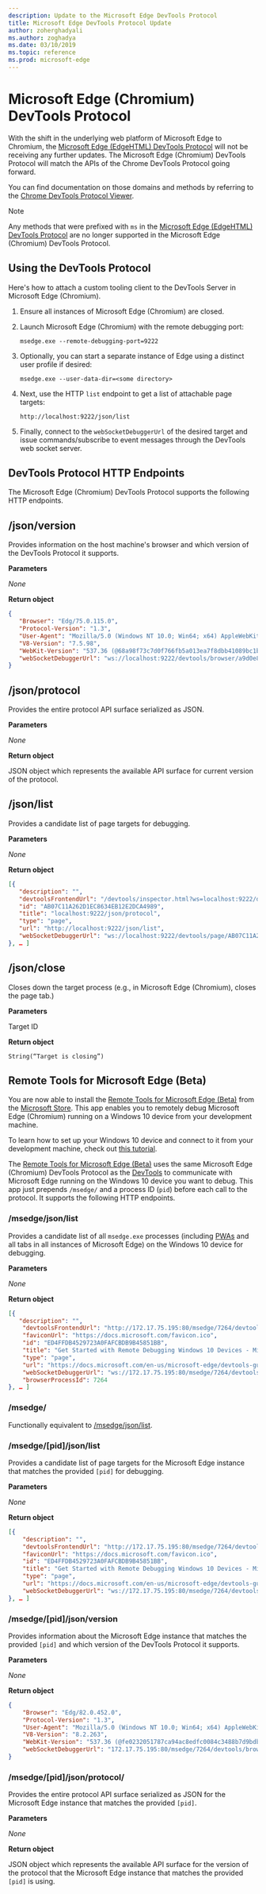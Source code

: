 ```yaml
---
description: Update to the Microsoft Edge DevTools Protocol
title: Microsoft Edge DevTools Protocol Update
author: zoherghadyali
ms.author: zoghadya
ms.date: 03/10/2019
ms.topic: reference
ms.prod: microsoft-edge
---
```


# Microsoft Edge (Chromium) DevTools Protocol

With the shift in the underlying web platform of Microsoft Edge to Chromium, the [Microsoft Edge (EdgeHTML) DevTools Protocol](./devtools-protocol/index.md) will not be receiving any further updates. The Microsoft Edge (Chromium) DevTools Protocol will match the APIs of the Chrome DevTools Protocol going forward. 

You can find documentation on those domains and methods by referring to the [Chrome DevTools Protocol Viewer](https://chromedevtools.github.io/devtools-protocol/tot/).

> [!NOTE]
> Any methods that were prefixed with `ms` in the [Microsoft Edge (EdgeHTML) DevTools Protocol](./devtools-protocol/index.md) are no longer supported in the Microsoft Edge (Chromium) DevTools Protocol.

## Using the DevTools Protocol

Here's how to attach a custom tooling client to the DevTools Server in Microsoft Edge (Chromium).

1. Ensure all instances of Microsoft Edge (Chromium) are closed.

2. Launch Microsoft Edge (Chromium) with the remote debugging port:

    ```
    msedge.exe --remote-debugging-port=9222
    ```

3. Optionally, you can start a separate instance of Edge using a distinct user profile if desired:

    ```
    msedge.exe --user-data-dir=<some directory>
    ```

4. Next, use the HTTP `list` endpoint to get a list of attachable page targets:

    ```
    http://localhost:9222/json/list
    ```

5. Finally, connect to the `webSocketDebuggerUrl` of the desired target and issue commands/subscribe to event messages through the DevTools web socket server.

## DevTools Protocol HTTP Endpoints

The Microsoft Edge (Chromium) DevTools Protocol supports the following HTTP endpoints.

## /json/version
Provides information on the host machine's browser and which version of the DevTools Protocol it supports.

**Parameters**

*None*

**Return object**

```json
{
   "Browser": "Edg/75.0.115.0",
   "Protocol-Version": "1.3",
   "User-Agent": "Mozilla/5.0 (Windows NT 10.0; Win64; x64) AppleWebKit/537.36 (KHTML, like Gecko) Chrome/75.0.3739.0 Safari/537.36 Edg/75.0.115.0",
   "V8-Version": "7.5.98",
   "WebKit-Version": "537.36 (@68a98f73c7d0f766fb5a013ea7f8dbb41089bc1b)",
   "webSocketDebuggerUrl": "ws://localhost:9222/devtools/browser/a9d0e8cf-476a-4a89-bba9-0fc27ce691cd"
}
```

## /json/protocol

Provides the entire protocol API surface serialized as JSON.

**Parameters**

*None*

**Return object**

JSON object which represents the available API surface for current version of the protocol.

## /json/list

Provides a candidate list of page targets for debugging.

**Parameters**

*None*

**Return object**

```json
[{
   "description": "",
   "devtoolsFrontendUrl": "/devtools/inspector.html?ws=localhost:9222/devtools/page/AB07C11A262D1EC8634EB12E2DCA4989",
   "id": "AB07C11A262D1EC8634EB12E2DCA4989",
   "title": "localhost:9222/json/protocol",
   "type": "page",
   "url": "http://localhost:9222/json/list",
   "webSocketDebuggerUrl": "ws://localhost:9222/devtools/page/AB07C11A262D1EC8634EB12E2DCA4989"
}, … ]
```

## /json/close

Closes down the target process (e.g., in Microsoft Edge (Chromium), closes the page tab.)

**Parameters**

Target ID 

**Return object**

```
String(“Target is closing”)
```

## Remote Tools for Microsoft Edge (Beta)

You are now able to install the [Remote Tools for Microsoft Edge (Beta)](https://www.microsoft.com/store/apps/9P6CMFV44ZLT) from the [Microsoft Store](https://www.microsoft.com/store/apps/windows). This app enables you to remotely debug Microsoft Edge (Chromium) running on a Windows 10 device from your development machine.

To learn how to set up your Windows 10 device and connect to it from your development machine, check out [this tutorial](./devtools-guide-chromium/remote-debugging/windows.md).

The [Remote Tools for Microsoft Edge (Beta)](https://www.microsoft.com/store/apps/9P6CMFV44ZLT) uses the same Microsoft Edge (Chromium) DevTools Protocol as the [DevTools](./devtools-guide-chromium.md) to communicate with Microsoft Edge running on the Windows 10 device you want to debug. This app just prepends `/msedge/` and a process ID (`pid`) before each call to the protocol. It supports the following HTTP endpoints.

### /msedge/json/list

Provides a candidate list of all `msedge.exe` processes (including [PWAs](./progressive-web-apps-chromium/index.md) and all tabs in all instances of Microsoft Edge) on the Windows 10 device for debugging.

**Parameters**

*None*

**Return object**

```json
[{
   "description": "",
    "devtoolsFrontendUrl": "http://172.17.75.195:80/msedge/7264/devtools/inspector.html?ws=172.17.75.195:80/msedge/7264/devtools/page/ED4FFDB4529723A0FAFCBDB9B45851BB",
    "faviconUrl": "https://docs.microsoft.com/favicon.ico",
    "id": "ED4FFDB4529723A0FAFCBDB9B45851BB",
    "title": "Get Started with Remote Debugging Windows 10 Devices - Microsoft Edge Development | Microsoft Docs",
    "type": "page",
    "url": "https://docs.microsoft.com/en-us/microsoft-edge/devtools-guide-chromium/remote-debugging/windows",
    "webSocketDebuggerUrl": "ws://172.17.75.195:80/msedge/7264/devtools/page/ED4FFDB4529723A0FAFCBDB9B45851BB",
    "browserProcessId": 7264
}, … ]
```

### /msedge/

Functionally equivalent to [/msedge/json/list](#msedgejsonlist). 

### /msedge/[pid]/json/list

Provides a candidate list of page targets for the Microsoft Edge instance that matches the provided `[pid]` for debugging.

**Parameters**

*None*

**Return object**

```json
[{
    "description": "",
    "devtoolsFrontendUrl": "http://172.17.75.195:80/msedge/7264/devtools/inspector.html?ws=172.17.75.195:80/msedge/7264/devtools/page/ED4FFDB4529723A0FAFCBDB9B45851BB",
    "faviconUrl": "https://docs.microsoft.com/favicon.ico",
    "id": "ED4FFDB4529723A0FAFCBDB9B45851BB",
    "title": "Get Started with Remote Debugging Windows 10 Devices - Microsoft Edge Development | Microsoft Docs",
    "type": "page",
    "url": "https://docs.microsoft.com/en-us/microsoft-edge/devtools-guide-chromium/remote-debugging/windows",
    "webSocketDebuggerUrl": "ws://172.17.75.195:80/msedge/7264/devtools/page/ED4FFDB4529723A0FAFCBDB9B45851BB"
}, … ]
```

### /msedge/[pid]/json/version

Provides information about the Microsoft Edge instance that matches the provided `[pid]` and which version of the DevTools Protocol it supports.

**Parameters**

*None*

**Return object**

```json
{
    "Browser": "Edg/82.0.452.0",
    "Protocol-Version": "1.3",
    "User-Agent": "Mozilla/5.0 (Windows NT 10.0; Win64; x64) AppleWebKit/537.36 (KHTML, like Gecko) Chrome/82.0.4080.0 Safari/537.36 Edg/82.0.452.0",
    "V8-Version": "8.2.263",
    "WebKit-Version": "537.36 (@fe0232051787ca94ac8edfc0084c3488b7d9bdb2)",
    "webSocketDebuggerUrl": "172.17.75.195:80/msedge/7264/devtools/browser/7a67c8c4-138b-48e3-bfe0-cb7af34d559a"
}
```

### /msedge/[pid]/json/protocol/

Provides the entire protocol API surface serialized as JSON for the Microsoft Edge instance that matches the provided `[pid]`.

**Parameters**

*None*

**Return object**

JSON object which represents the available API surface for the version of the protocol that the Microsoft Edge instance that matches the provided `[pid]` is using.